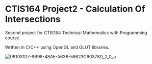 # CTIS164 Project2 - Calculation Of Intersections

Second project for CTIS164 Technical Mathematics with Programming course.

Written in C/C++ using OpenGL and GLUT libraries.
 
![081031D7-9B98-48AE-A636-58B23C60378D_2_0_a](https://user-images.githubusercontent.com/29208395/159756277-0119899b-7c16-48fc-9f86-c7d2bdec17fb.gif)
